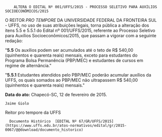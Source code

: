         ALTERA O EDITAL Nº 001/UFFS/2015 - PROCESSO SELETIVO PARA AUXÍLIOS SOCIOECONÔMICOS/2015  

O REITOR *PRO TEMPORE* DA UNIVERSIDADE FEDERAL DA FRONTEIRA SUL - UFFS, no uso de suas atribuições legais, torna pública a alteração dos itens 5.5 e 5.5.1 do Edital nº 001/UFFS/2015, referente ao Processo Seletivo para Auxílios Socioeconômicos/2015, que passam a vigorar com a seguinte redação:

 "**5.5** Os auxílios podem ser acumulados até o teto de R$ 540,00 (quinhentos e quarenta reais) mensais, exceto para estudantes do Programa Bolsa Permanência (PBP/MEC) e estudantes de cursos em regime de alternância."

 "**5.5.1** Estudantes atendidos pelo PBP/MEC poderão acumular auxílios da UFFS, os quais somados ao PBP/MEC não ultrapassem R$ 540,00 (quinhentos e quarenta reais) mensais."

  

   **Data do ato:** Chapecó-SC, 12 de fevereiro de 2015.   
 

    Jaime Giolo   
 Reitor pro tempore da UFFS 

      Documento Histórico  [EDITAL Nº 67/GR/UFFS/2015](https://www.uffs.edu.br/atos-normativos/edital/gr/2015-0067/@@download/documento_historico)     
      